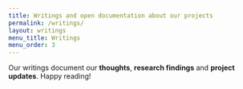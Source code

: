 ```yaml
---
title: Writings and open documentation about our projects
permalink: /writings/
layout: writings
menu_title: Writings
menu_order: 3
---
```


Our writings document our **thoughts**, **research findings** and **project updates**. Happy reading!
